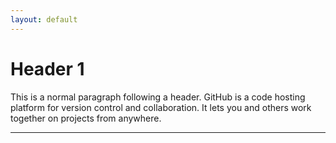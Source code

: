 ```yaml
---
layout: default
---
```


# Header 1

This is a normal paragraph following a header. GitHub is a code hosting platform for version control and collaboration. It lets you and others work together on projects from anywhere.

* * *

